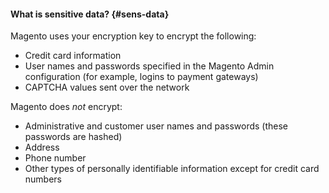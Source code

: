 <div markdown="1">

#### What is sensitive data? {#sens-data}
Magento uses your encryption key to encrypt the following: 

*	Credit card information
*	User names and passwords specified in the Magento Admin configuration  (for example, logins to payment gateways)
*	CAPTCHA values sent over the network

Magento does *not* encrypt:

*	Administrative and customer user names and passwords (these passwords are hashed)
*	Address
*	Phone number
*	Other types of personally identifiable information except for credit card numbers
